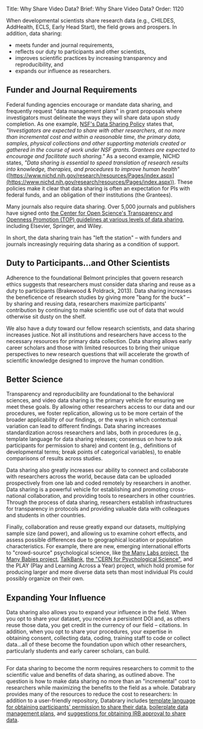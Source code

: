Title: Why Share Video Data?
Brief: Why Share Video Data?
Order: 1120

When developmental scientists share research data (e.g., CHILDES, AddHealth, ECLS, Early Head Start), the field grows and prospers. In addition, data sharing:
- meets funder and journal requirements, 
- reflects our duty to participants and other scientists, 
- improves scientific practices by increasing transparency and reproducibility, and 
- expands our influence as researchers. 

## Funder and Journal Requirements
Federal funding agencies encourage or mandate data sharing, and frequently request "data management plans" in grant proposals where investigators must delineate the ways they will share data upon study completion. As one example, [NSF's Data Sharing Policy](https://www.nsf.gov/bfa/dias/policy/dmp.jsp) states that, *"Investigators are expected to share with other researchers, at no more than incremental cost and within a reasonable time, the primary data, samples, physical collections and other supporting materials created or gathered in the course of work under NSF grants. Grantees are expected to encourage and facilitate such sharing."* As a second example, NICHD states, *"Data sharing is essential to speed translation of research results into knowledge, therapies, and procedures to improve human health"* ([https://www.nichd.nih.gov/research/resources/Pages/index.aspx](https://www.nichd.nih.gov/research/resources/Pages/index.aspx)). These policies make it clear that data sharing is often an expectation for PIs with federal funds, and an obligation of their institutions (the Grantees).

Many journals also require data sharing. Over 5,000 journals and publishers have signed onto [the Center for Open Science's Transparency and Openness Promotion (TOP) guidelines at various levels of data sharing](https://cos.io/our-services/top-guidelines/), including Elsevier, Springer, and Wiley.

In short, the data sharing train has "left the station" – with funders and journals increasingly requiring data sharing as a condition of support. 

## Duty to Participants…and Other Scientists
Adherence to the foundational Belmont principles that govern research ethics suggests that researchers must consider data sharing and reuse as a duty to participants (Brakewood & Poldrack, 2013). Data sharing increases the beneficence of research studies by giving more "bang for the buck" – by sharing and reusing data, researchers maximize participants' contribution by continuing to make scientific use out of data that would otherwise sit dusty on the shelf.

We also have a duty toward our fellow research scientists, and data sharing increases justice. Not all institutions and researchers have access to the necessary resources for primary data collection. Data sharing allows early career scholars and those with limited resources to bring their unique perspectives to new research questions that will accelerate the growth of scientific knowledge designed to improve the human condition. 

## Better Science
Transparency and reproducibility are foundational to the behavioral sciences, and video data sharing is the primary vehicle for ensuring we meet these goals. By allowing other researchers access to our data and our procedures, we foster replication, allowing us to be more certain of the broader applicability of our findings, or the ways in which contextual variation can lead to different findings. Data sharing increases standardization across researchers and labs, both in procedures (e.g., template language for data sharing releases; consensus on how to ask participants for permission to share) and content (e.g., definitions of developmental terms; break points of categorical variables), to enable comparisons of results across studies.

Data sharing also greatly increases our ability to connect and collaborate with researchers across the world, because data can be uploaded prospectively from one lab and coded remotely by researchers in another. Data sharing is a powerful vehicle for establishing and promoting cross-national collaboration, and providing tools to researchers in other countries. Through the process of data sharing, researchers establish infrastructures for transparency in protocols and providing valuable data with colleagues and students in other countries.

Finally, collaboration and reuse greatly expand our datasets, multiplying sample size (and power), and allowing us to examine cohort effects, and assess possible differences due to geographical location or population characteristics. For example, there are new, emerging international efforts to "crowd-source" psychological science, like [the Many Labs project](https://osf.io/wx7ck/), [the Many Babies project](https://osf.io/rpw6d/), [TalkBank](http://talkbank.org/), [the "CERN for Psychological Science"](https://christopherchartier.com/2017/08/26/building-a-cern-for-psychological-science/), and the PLAY (Play and Learning Across a Year) project, which hold promise for producing larger and more diverse data sets than most individual PIs could possibly organize on their own.

## Expanding Your Influence
Data sharing also allows you to expand your influence in the field. When you opt to share your dataset, you receive a persistent DOI and, as others reuse those data, you get credit in the currency of our field – citations. In addition, when you opt to share your procedures, your expertise in obtaining consent, collecting data, coding, training staff to code or collect data…all of these become the foundation upon which other researchers, particularly students and early career scholars, can build.

**************************************************************
For data sharing to become the norm requires researchers to commit to the scientific value and benefits of data sharing, as outlined above. The question is how to make data sharing no more than an "incremental" cost to researchers while maximizing the benefits to the field as a whole. Databrary provides many of the resources to reduce the cost to researchers: In addition to a user-friendly repository, Databrary includes [template language for obtaining participants' permission to share their data](https://www.databrary.org/resources/templates/release-template.html), [boilerplate data management plans](https://www.databrary.org/resources/templates/dmp-template.html), and [suggestions for obtaining IRB approval to share data](https://www.databrary.org/resources/policies/work-with-irb.html).
